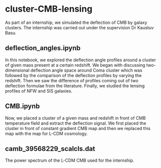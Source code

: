 # cluster-CMB-lensing
As part of an internship, we simulated the deflection of CMB by galaxy clusters. The internship was carried out under the supervision Dr Kaustuv Basu.

## deflection_angles.ipynb
In this notebook, we explored the deflection angle profiles around a cluster of given mass present at a certain redshift. We began with discussing two-dimensional deflection angle space around Coma cluster which was followed by the comparison of the deflection profiles by varying the redshift. Then we saw the difference of profiles coming out of two deflection formulae from the literature. Finally, we studied the lensing profiles of NFW and SIS galaxies.

## CMB.ipynb
Now, we placed a cluster of a given mass and redshift in front of CMB temperature field and extract the deflection signal. We first placed the cluster in front of constant gradient CMB map and then we replaced this map with the map for L-CDM cosmology.

## camb_39568229_scalcls.dat
The power spectrum of the L-CDM CMB used for the internship.
